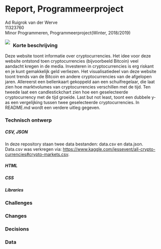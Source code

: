 # Report, Programmeerproject

Ad Ruigrok van der Werve  
11323760  
Minor Programmeren, Programmeerproject(Winter, 2018/2019)  

<img src="https://github.com/adrvdw/project/blob/master/doc%20/Screenshot%202019-01-30%20at%2014.41.19.png"
     style="float: left; margin-right: 10px;" />    

### Korte beschrijving

Deze website toont informatie over cryptocurrencies. Het idee voor deze website ontstond toen cryptocurrencies (bijvoorbeeld Bitcoin) veel aandacht kregen in de media. Investeren in cryptocurrencies is erg riskant en je kunt gemakkelijk geld verliezen. Het visualisatiedeel van deze website toont trends van de Bitcoin en andere cryptocurrencies van de afgelopen jaren. Allereerst een bellenkaart gekoppeld aan een schuifregelaar, die laat zien hoe marktvolumes van cryptocurrencies verschillen met de tijd. Ten tweede laat een candlestickchart zien hoe een geselecteerde cryptocurrency met de tijd groeide. Last but not least, toont een dubbele y-as een vergelijking tussen twee geselecteerde cryptocurrencies. In README.md wordt een verdere uitleg gegeven.

### Technisch ontwerp

##### CSV, JSON

In deze repository staan twee data bestanden: data.csv en data.json. Data.csv was verkregen via: https://www.kaggle.com/jessevent/all-crypto-currencies#crypto-markets.csv. 

##### HTML

##### CSS

##### Libraries

### Challenges

### Changes

### Decisions

### Data
